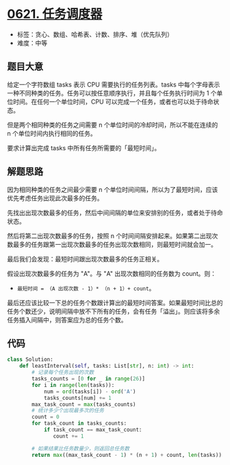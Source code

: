 # [0621. 任务调度器](https://leetcode.cn/problems/task-scheduler/)

- 标签：贪心、数组、哈希表、计数、排序、堆（优先队列）
- 难度：中等

## 题目大意

给定一个字符数组 tasks 表示 CPU 需要执行的任务列表。tasks 中每个字母表示一种不同种类的任务。任务可以按任意顺序执行，并且每个任务执行时间为 1 个单位时间。在任何一个单位时间，CPU 可以完成一个任务，或者也可以处于待命状态。

但是两个相同种类的任务之间需要 n 个单位时间的冷却时间，所以不能在连续的 n 个单位时间内执行相同的任务。

要求计算出完成 tasks 中所有任务所需要的「最短时间」。

## 解题思路

因为相同种类的任务之间最少需要 n 个单位时间间隔，所以为了最短时间，应该优先考虑任务出现此次最多的任务。

先找出出现次数最多的任务，然后中间间隔的单位来安排别的任务，或者处于待命状态。

然后将第二出现次数最多的任务，按照 n 个时间间隔安排起来。如果第二出现次数最多的任务跟第一出现次数最多的任务出现次数相同，则最短时间就会加一。

最后我们会发现：最短时间跟出现次数最多的任务正相关。

假设出现次数最多的任务为 "A"。与 "A" 出现次数相同的任务数为 count。则：

- `最短时间 = （A 出现次数 - 1）* （n + 1）+ count`。

最后还应该比较一下总的任务个数跟计算出的最短时间答案。如果最短时间比总的任务个数还少，说明间隔中放不下所有的任务，会有任务「溢出」。则应该将多余任务插入间隔中，则答案应为总的任务个数。

## 代码

```Python
class Solution:
    def leastInterval(self, tasks: List[str], n: int) -> int:
        # 记录每个任务出现的次数
        tasks_counts = [0 for _ in range(26)]
        for i in range(len(tasks)):
            num = ord(tasks[i]) - ord('A')
            tasks_counts[num] += 1
        max_task_count = max(tasks_counts)
        # 统计多少个出现最多次的任务
        count = 0
        for task_count in tasks_counts:
            if task_count == max_task_count:
               count += 1

        # 如果结果比任务数量少，则返回总任务数
        return max((max_task_count - 1) * (n + 1) + count, len(tasks))
```

